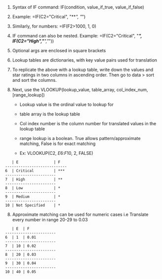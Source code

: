 1. Syntax of IF command: IF(condition, value_if_true, value_if_false)
2. Example: =IF(C2="Critical", "***", "*")
3. Similarly, for numbers: =IF(F2>1000, 1, 0)

4. IF command can also be nested. Example: =IF(C2="Critical", "***", IF(C2="High","**","*"))

5. Optional args are enclosed in square brackets
6. Lookup tables are dictionaries, with key value pairs used for translation
7. To replicate the above with a lookup table, write down the values and star ratings in two columns in ascending order. Then go to data > sort and sort the columns.
8. Next, use the VLOOKUP(lookup_value, table_array, col_index_num, [range_lookup])
   - Lookup value is the ordinal value to lookup for
   - table array is the lookup table
   - Col index number is the column number for translated values in the lookup table
   - range lookup is a boolean. True allows pattern/approximate matching, False is for exact matching
   
   - Ex: VLOOKUP(C2, $E$6:$F$10, 2, FALSE)
```
   | E                | F
----------------------------
6  | Critical         | ***
-----------------------
7  | High             | **
-----------------------
8  | Low              | *
-----------------------
9  | Medium           | *
-----------------------
10 | Not Specified    | *

```

8. Approximate matching can be used for numeric cases i.e Translate every number in range 20-29 to 0.03
```
   | E  | F
-----------------------
6  | 1  | 0.01
-----------------------
7  | 10 | 0.02
-----------------------
8  | 20 | 0.03
-----------------------
9  | 30 | 0.04
-----------------------
10 | 40 | 0.05
```
